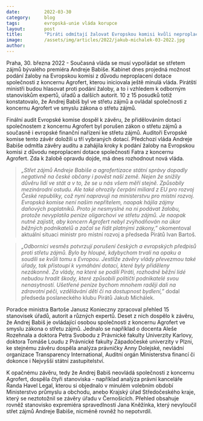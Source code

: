 ```yaml
---
date:         2022-03-30
category:     blog
tags:         evropská-unie vláda korupce
layout:       post
title:        "Piráti odmítají žalovat Evropskou komisi kvůli neproplacení dotace Andreji Babišovi. Střet zájmů bývalého premiéra potvrdila většina odborníků"
image:        /assets/img/articles/2022/jakub-michalek-03-2022.jpg
author:       
---
```


Praha, 30. března 2022 - Současná vláda se musí vypořádat se střetem zájmů bývalého premiéra Andreje Babiše. Kabinet dnes projedná možnost podání žaloby na Evropskou komisi z důvodu neproplacení dotace společnosti z koncernu Agrofert, kterou iniciovala ještě minulá vláda. Pirátští ministři budou hlasovat proti podání žaloby, a to i vzhledem k odborným stanoviskům expertů, úřadů a dalších autorit. 10 z 15 posudků totiž konstatovalo, že Andrej Babiš byl ve střetu zájmů a ovládal společnosti z koncernu Agrofert ve smyslu zákona o střetu zájmů.

Finální audit Evropské komise dospěl k závěru, že přidělováním dotací společnostem z koncernu Agrofert byl porušen zákon o střetu zájmů a současně i evropské finanční nařízení ke střetu zájmů. Auditoři Evropské komise tento závěr doložili u tří vybraných dotací. Předchozí vláda Andreje Babiše odmítla závěry auditu a zahájila kroky k podání žaloby na Evropskou komisi z důvodu neproplacení dotace společnosti Fatra z koncernu Agrofert. Zda k žalobě opravdu dojde, má dnes rozhodnout nová vláda. 

> *„Střet zájmů Andreje Babiše a agrofertizace státní správy dopadly negativně na české občany i pověst naší země. Nejen že snížily důvěru lidí ve stát a v to, že se u nás všem měří stejně. Způsobily mezinárodní ostudu. Ale také ohrozily čerpání miliard z EU pro rozvoj České republiky, což nyní napravuji na ministerstvu pro místní rozvoj. Evropská komise není našim nepřítelem, naopak hájila zájmy daňových poplatníků. Proto je nesmyslné na ni podávat žalobu, protože nevyplatila peníze oligarchovi ve střetu zájmů. Je naopak nutné zajistit, aby koncern Agrofert nebyl zvýhodňován na úkor běžných podnikatelů a začal se řídit platnými zákony,”* okomentoval aktuální situaci ministr pro místní rozvoj a předseda Pirátů Ivan Bartoš.

> *„Odborníci vesměs potvrzují porušení českých a evropských předpisů proti střetu zájmů. Bylo by hloupé, kdybychom trvali na opaku a soudili se kvůli tomu s Evropou. Jestliže závěry vlády převezmou také úřady, tak přistoupí k vymáhání dotací, které byly přiděleny nezákonně. Za vlády, na které se podílí Piráti, rozhodně běžní lidé nebudou hradit škody, které způsobili političtí podnikatelé svou nenasytností. Ušetřené peníze bychom mnohem raději dali na zdravotní péči, vzdělávání dětí či na dostupnost bydlení,”* dodal předseda poslaneckého klubu Pirátů Jakub Michálek.

Poradce ministra Bartoše Janusz Konieczny zpracoval přehled 15 stanovisek úřadů, autorit a různých expertů. Deset z nich dospělo k závěru, že Andrej Babiš je ovládající osobou společnosti z koncernu Agrofert ve smyslu zákona o střetu zájmů. Jednalo se například o docenta Aleše Rozehnala a doktora Petra Svobodu z Právnické fakulty Univerzity Karlovy, doktora Tomáše Loudu z Právnické fakulty Západočeské univerzity v Plzni, ke stejnému závěru dospěla analýza právničky Anny Dolejské, nevládní organizace Transparency International, Auditní orgán Ministerstva financí či dokonce i Nejvyšší státní zastupitelství. 

K opačnému závěru, tedy že Andrej Babiš neovládá společnosti z koncernu Agrofert, dospěla čtyři stanoviska - například analýza právní kanceláře Řanda Havel Legal, kterou si objednalo v minulém volebním období Ministerstvo průmyslu a obchodu, anebo Krajský úřad Středočeského kraje, který se neztotožnil se závěry úřadu v Černošicích. Přehled obsahuje rovněž stanovisko expremiéra spravedlnosti Jana Kněžínka, který nevyloučil střet zájmů Andreje Babiše, nicméně rovněž ho nepotvrdil.

